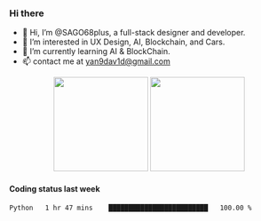 
### Hi there 

- 👋 Hi, I’m @SAGO68plus, a full-stack designer and developer.
- 👀 I’m interested in UX Design, AI, Blockchain, and Cars.
- 🌱 I’m currently learning AI & BlockChain.
- 📫 contact me at yan9dav1d@gmail.com
<div align="center">
  <span>  </span>
  <img height="170px" src="https://github-readme-stats.vercel.app/api?username=SAGO68plus" />
  <span>  </span>
  <img height="170px" src="https://github-readme-stats.vercel.app/api/top-langs/?username=SAGO68plus&layout=compact&langs_count=8" />
  <span>  </span>
</div>

#### Coding status last week
<!--START_SECTION:waka-->

```txt
Python   1 hr 47 mins    █████████████████████████   100.00 %
```

<!--END_SECTION:waka-->
